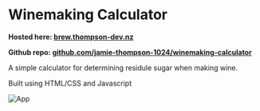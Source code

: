 
# Winemaking Calculator

**Hosted here: [brew.thompson-dev.nz](https://brew.thompson-dev.nz/)**

**Github repo: [github.com/jamie-thompson-1024/winemaking-calculator](https://github.com/jamie-thompson-1024/winemaking-calculator)**

A simple calculator for determining residule sugar when making wine.

Built using HTML/CSS and Javascript

![App](/Assets/projects/images/winemakingcalc/thumbnail.png "app")
